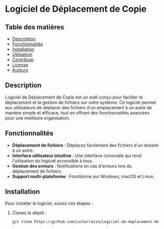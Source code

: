# Logiciel de Déplacement de Copie

## Table des matières

* [Description](#description)
* [Fonctionnalités](#fonctionnalités)
* [Installation](#installation)
* [Utilisation](#utilisation)
* [Contribuer](#contribuer)
* [License](#license)
* [Auteurs](#auteurs)

## Description

Logiciel de Déplacement de Copie est un outil conçu pour faciliter le déplacement et la gestion de fichiers sur votre système. Ce logiciel permet aux utilisateurs de déplacer des fichiers d'un emplacement à un autre de manière simple et efficace, tout en offrant des fonctionnalités avancées pour une meilleure organisation.

## Fonctionnalités

* **Déplacement de fichiers** : Déplacez facilement des fichiers d'un dossier à un autre.
* **Interface utilisateur intuitive** : Une interface conviviale qui rend l'utilisation du logiciel accessible à tous.
* **Gestion des erreurs** : Notifications en cas d'erreurs lors du déplacement de fichiers.
* **Support multi-plateforme** : Fonctionne sur Windows, macOS et Linux.

## Installation

Pour installer le logiciel, suivez ces étapes :

1. Clonez le dépôt :
   ```bash
   git clone https://github.com/LucSarrazin/Logiciel-de-deplacement-de-copie.git
